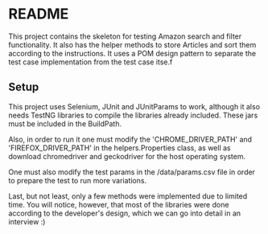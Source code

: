 # README

This project contains the skeleton for testing Amazon search and filter functionality.  It also 
has the helper methods to store Articles and sort them according to the instructions.  It uses a POM design pattern to separate the test case implementation from the test case itse.f 

## Setup

This project uses Selenium, JUnit and JUnitParams to work, although it also needs TestNG libraries 
to compile the libraries already included.  These jars must be included in the BuildPath.

Also, in order to run it one must modify the 'CHROME_DRIVER_PATH' and 'FIREFOX_DRIVER_PATH' in the
helpers.Properties class, as well as download chromedriver and geckodriver for the host operating system.

One must also modify the test params in the /data/params.csv file in order to prepare the test to run more variations.

Last, but not least, only a few methods were implemented due to limited time.  You will notice, however, that most of the libraries were done according to the developer's design, which we can go into detail in an interview :)